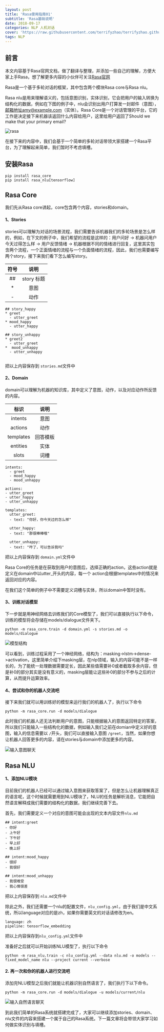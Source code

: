 ```yaml
---
layout: post
title: 'Rasa使用指南01'
subtitle: 'Rasa基础说明'
date: 2018-09-17
categories: NLP 人机对话
cover: 'https://raw.githubusercontent.com/terrifyzhao/terrifyzhao.github.io/master/assets/img/2018-09-17-Rasa%E4%BD%BF%E7%94%A8%E6%8C%87%E5%8D%9701/cover.png'
tags: NLP
---
```


## 前言

本文内容基于Rasa官网文档，做了翻译与整理，并添加一些自己的理解，方便大家上手Rasa，想了解更多内容的小伙伴可关注[Rasa官网](https://rasa.com/docs/getting-started/overview/)

Rasa是一个基于多轮对话的框架，其中包含两个模块Rasa core与Rasa nlu。

Rasa nlu是用来理解语义的，包括意图识别，实体识别，它会把用户的输入转换为结构化的数据，例如在下图的例子中，nlu会识别出用户打算发一封邮件（意图），邮箱地址amy@example.com（实体）。Rasa Core是一个对话管理的平台，它的工作是决定接下来机器该返回什么内容给用户，这里给用户返回了Should we make that your primary email?

![rasa](https://raw.githubusercontent.com/terrifyzhao/terrifyzhao.github.io/master/assets/img/2018-09-17-Rasa%E4%BD%BF%E7%94%A8%E6%8C%87%E5%8D%9701/pic4.jpg)

在接下来的内容中，我们会基于一个简单的多轮对话带领大家搭建一个Rasa平台，为了理解起来简单，我们暂时不考虑填槽。


## 安装Rasa

```
pip install rasa_core
pip install rasa_nlu[tensorflow]
```


## Rasa Core

我们先从Rasa core讲起，core包含两个内容，stories和domain。

#### 1、Stories

stories可以理解为对话的场景流程，我们需要告诉机器我们的多轮场景是怎么样的，例如，在下文的例子中，我们希望的流程是这样的：用户问好 -> 机器问用户今天过得怎么样 -> 用户反馈情绪 -> 机器根据不同的情绪进行回复，这里其实包含两个流程，一个正面情绪的流程与一个负面情绪的流程，因此，我们也需要编写两个story，接下来我们看下怎么编写story。

符号|说明|
:---:|:---:
\##|story 标题|
*|意图
-|动作

```
## story_happy
* greet
  - utter_greet
* mood_happy
  - utter_happy

## story_unhappy
* greet2
  - utter_greet
*  mood_unhappy
  - utter_unhappy
   
```

把以上内容保存到 `stories.md`文件中

#### 2、Domain

domain可以理解为机器的知识库，其中定义了意图，动作，以及对应动作所反馈的内容。


标识|说明
:---:|:---:
intents|意图
actions|动作
templates|回答模板
entities|实体
slots|词槽

```
intents:
  - greet
  - mood_happy
  - mood_unhappy

actions:
- utter_greet
- utter_happy
- utter_unhappy

templates:
  utter_greet:
  - text: "你好，你今天过的怎么样"

  utter_happy:
  - text: "那很棒棒哦"

  utter_unhappy:
  - text: "咋了，可以告诉我吗"

```
把以上内容保存到 `domain.yml`文件中

Rasa Core的任务是在获取到用户的意图后，选择正确的action，这些action就是定义在domain中以utter_开头的内容，每一个 action会根据templates中的情况来返回对应的内容。

在我们这个简单的例子中不需要定义词槽与实体，所以domain中暂时没有。

#### 3、训练对话模型

下一步就是用神经网络去训练我们的Core模型了，我们可以直接执行以下命令，训练的模型将会存储在models/dialogue文件夹下。

```
python -m rasa_core.train -d domain.yml -s stories.md -o models/dialogue
```

![模型结构](https://raw.githubusercontent.com/terrifyzhao/terrifyzhao.github.io/master/assets/img/2018-09-17-Rasa%E4%BD%BF%E7%94%A8%E6%8C%87%E5%8D%9701/rasa1.jpg)

可以看到，训练过程采用了一个神经网络，结构为：masking->lstm->dense->activation，这里简单介绍下masking层，在nlp领域，输入的内容可能不是一样长的，为了能统一处理数据需要定长，因此某些值需要补0或者截取多余内容，但是补0的部分其实是没有意义的，masking层能让这些补0的部分不参与之后的计算，从而提升运算效率。

#### 4、尝试和你的机器人交流吧

接下来我们就可以用训练好的模型来运行我们的机器人了，执行以下命令

```
python -m rasa_core.run -d models/dialogue
```

此时我们的机器人还无法判断用户的意图，只能根据输入的意图返回特定的答案，所以我们只能输入一些结构化的数据，例如输入我们之前在domian中定义好的意图，输入的信息需要以 `/`开头，我们可以直接输入意图 `/greet`，当然，如果你想让机器人回答更多的内容，请在stories与domain中添加更多的内容。

![输入意图聊天](https://raw.githubusercontent.com/terrifyzhao/terrifyzhao.github.io/master/assets/img/2018-09-17-Rasa%E4%BD%BF%E7%94%A8%E6%8C%87%E5%8D%9701/rasa2.png)

## Rasa NLU

#### 1、添加NLU模块

目前我们的机器人已经可以通过输入意图来获取答案了，但是怎么让机器理解真正的语言呢，这个时候就需要用到NLU模块了，NLU的任务是解析消息，它能把自然语言解释成我们需要的结构化的数据，我们继续完善下去。

首先，我们需要定义一个对应的意图可能会出现的文本内容文件`nlu.md`

```
## intent:greet
- 你好
- 上午好
- 下午好
- 早上好
- 晚上好

## intent:mood_happy
- 很好
- 我很好

## intent:mood_unhappy
- 我很难受
- 我心情很差
```
把以上内容保存到 `nlu.md`文件中


除此之外，我们还需要一个nlu的配置文件，`nlu_config.yml`，由于我们是中文系统，所以language对应的是zh，如果你需要英文的对话请修改为en。

```
language: zh
pipeline: tensorflow_embedding
```
把以上内容保存到`nlu_config.yml`文件中

准备好之后就可以开始训练NLU模型了，执行以下命令

```
python -m rasa_nlu.train -c nlu_config.yml --data nlu.md -o models --fixed_model_name nlu --project current --verbose
```

#### 2. 再一次和你的机器人进行交流吧

添加完NLU模型之后我们就能让机器识别自然语言了，我们执行下以下命令。

```
python -m rasa_core.run -d models/dialogue -u models/current/nlu
```

![输入自然语言聊天](https://raw.githubusercontent.com/terrifyzhao/terrifyzhao.github.io/master/assets/img/2018-09-17-Rasa%E4%BD%BF%E7%94%A8%E6%8C%87%E5%8D%9701/rasa3.png)


到此我们简单的Rasa系统就搭建完成了，大家可以继续添加stories、domain、nlu文件的内容来搭建一个属于自己的Rasa系统。下一篇文章将会带领大家学习如何做实体识别与填槽。


